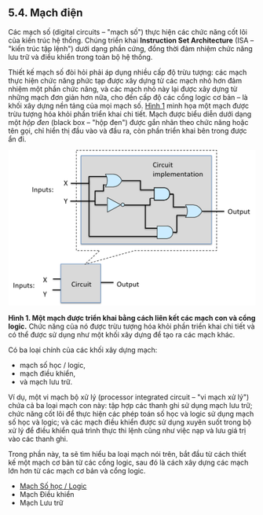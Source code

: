 ## 5.4. Mạch điện

Các mạch số (digital circuits – "mạch số") thực hiện các chức năng cốt lõi của kiến trúc hệ thống. Chúng triển khai **Instruction Set Architecture** (ISA – "kiến trúc tập lệnh") dưới dạng phần cứng, đồng thời đảm nhiệm chức năng lưu trữ và điều khiển trong toàn bộ hệ thống.

Thiết kế mạch số đòi hỏi phải áp dụng nhiều cấp độ trừu tượng: các mạch thực hiện chức năng phức tạp được xây dựng từ các mạch nhỏ hơn đảm nhiệm một phần chức năng, và các mạch nhỏ này lại được xây dựng từ những mạch đơn giản hơn nữa, cho đến cấp độ các cổng logic cơ bản – là khối xây dựng nền tảng của mọi mạch số. [Hình 1](#Figcircuitabstraction) minh họa một mạch được trừu tượng hóa khỏi phần triển khai chi tiết. Mạch được biểu diễn dưới dạng một *hộp đen* (black box – "hộp đen") được gắn nhãn theo chức năng hoặc tên gọi, chỉ hiển thị đầu vào và đầu ra, còn phần triển khai bên trong được ẩn đi.

![an example circuit](_images/circuit.png)

**Hình 1. Một mạch được triển khai bằng cách liên kết các mạch con và cổng logic.** Chức năng của nó được trừu tượng hóa khỏi phần triển khai chi tiết và có thể được sử dụng như một khối xây dựng để tạo ra các mạch khác.

Có ba loại chính của các khối xây dựng mạch:

- mạch số học / logic,
- mạch điều khiển,
- và mạch lưu trữ.

Ví dụ, một vi mạch bộ xử lý (processor integrated circuit – "vi mạch xử lý") chứa cả ba loại mạch con này: tập hợp các thanh ghi sử dụng mạch lưu trữ; chức năng cốt lõi để thực hiện các phép toán số học và logic sử dụng mạch số học và logic; và các mạch điều khiển được sử dụng xuyên suốt trong bộ xử lý để điều khiển quá trình thực thi lệnh cũng như việc nạp và lưu giá trị vào các thanh ghi.

Trong phần này, ta sẽ tìm hiểu ba loại mạch nói trên, bắt đầu từ cách thiết kế một mạch cơ bản từ các cổng logic, sau đó là cách xây dựng các mạch lớn hơn từ các mạch cơ bản và cổng logic.

- [Mạch Số học / Logic](arithlogiccircs.html#_arithmetic_and_logic_circuits)
- Mạch Điều khiển
- Mạch Lưu trữ
